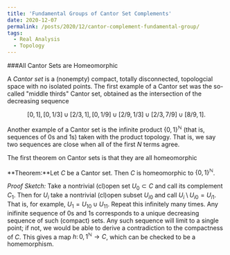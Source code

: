 ```yaml
---
title: 'Fundamental Groups of Cantor Set Complements'
date: 2020-12-07
permalink: /posts/2020/12/cantor-complement-fundamental-group/
tags:
  - Real Analysis
  - Topology
---
```


###All Cantor Sets are Homeomorphic

A _Cantor set_ is a (nonempty) compact, totally disconnected, topologcial space with no isolated points. The first example of a Cantor set was the so-called "middle thirds" Cantor set, obtained as the intersection of the decreasing sequence

$$[0,1],[0,1/3]\cup[2/3,1],[0,1/9]\cup [2/9,1/3]\cup [2/3,7/9]\cup[8/9,1].$$

Another example of a Cantor set is the infinite product $\{0,1\}^{\mathbb N}$ (that is, sequences of 0s and 1s) taken with the product topology. That is, we say two sequences are close when all of the first $N$ terms agree.

The first theorem on Cantor sets is that they are all homeomorphic

**Theorem:**Let $C$ be a Cantor set. Then $C$ is homeomorphic to $\{0,1\}^{\mathbb N}$.

_Proof Sketch:_ Take a nontrivial (cl)open set $U_0\subset C$ and call its complement $C_1$. Then for $U_i$ take a nontrivial (cl)open subset $U_{i0}$ and call $U_i\setminus U_{i0}=U_{i1}$. That is, for example, $U_1 = U_{10} \cup U_{11}$. Repeat this infinitely many times. Any inifinite sequence of 0s and 1s corresponds to a unique decreasing sequence of such (compact) sets. Any such sequence will limit to a single point; if not, we would be able to derive a contradiction to the compactness of $C$. This gives a map $h\colon {0,1}^{\mathbb N}\to C$, which can be checked to be a homemorphism.

